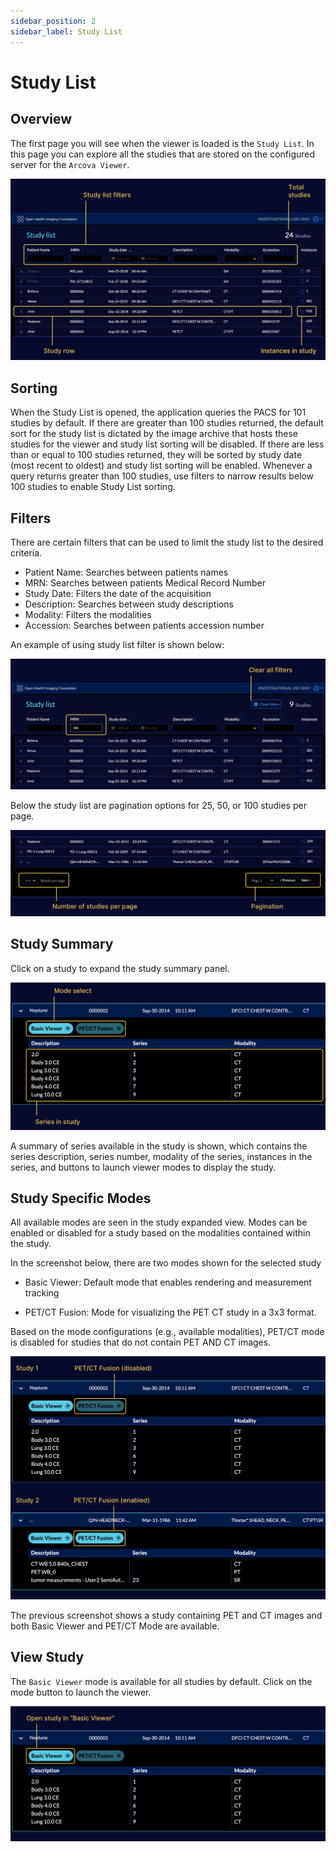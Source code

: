 ```yaml
---
sidebar_position: 2
sidebar_label: Study List
---
```


# Study List

## Overview

The first page you will see when the viewer is loaded is the `Study List`. In
this page you can explore all the studies that are stored on the configured
server for the `Arcova Viewer`.

![user-study-list](../assets/img/user-study-list.png)

## Sorting

When the Study List is opened, the application queries the PACS for 101 studies
by default. If there are greater than 100 studies returned, the default sort for
the study list is dictated by the image archive that hosts these studies for the
viewer and study list sorting will be disabled. If there are less than or equal
to 100 studies returned, they will be sorted by study date (most recent to
oldest) and study list sorting will be enabled. Whenever a query returns greater
than 100 studies, use filters to narrow results below 100 studies to enable
Study List sorting.

## Filters

There are certain filters that can be used to limit the study list to the
desired criteria.

- Patient Name: Searches between patients names
- MRN: Searches between patients Medical Record Number
- Study Date: Filters the date of the acquisition
- Description: Searches between study descriptions
- Modality: Filters the modalities
- Accession: Searches between patients accession number

An example of using study list filter is shown below:

![user-study-filter](../assets/img/user-study-filter.png)

Below the study list are pagination options for 25, 50, or 100 studies per page.

![user-study-next](../assets/img/user-study-next.png)

## Study Summary

Click on a study to expand the study summary panel.

![user-study-summary](../assets/img/user-study-summary.png)

A summary of series available in the study is shown, which contains the series
description, series number, modality of the series, instances in the series, and
buttons to launch viewer modes to display the study.

## Study Specific Modes

All available modes are seen in the study expanded view. Modes can be enabled or
disabled for a study based on the modalities contained within the study.

In the screenshot below, there are two modes shown for the selected study

- Basic Viewer: Default mode that enables rendering and measurement tracking

- PET/CT Fusion: Mode for visualizing the PET CT study in a 3x3 format.

Based on the mode configurations (e.g., available modalities), PET/CT mode is
disabled for studies that do not contain PET AND CT images.

<!-- This should be a screenshot that show an expanded study with multiple modalities (CT, MRI) but not PET. -->

![user-studyist-modespecific](../assets/img/user-studyist-modespecific.png)

The previous screenshot shows a study containing PET and CT images and both
Basic Viewer and PET/CT Mode are available.

## View Study

The `Basic Viewer` mode is available for all studies by default. Click on the
mode button to launch the viewer.

![user-open-viewer](../assets/img/user-open-viewer.png)
